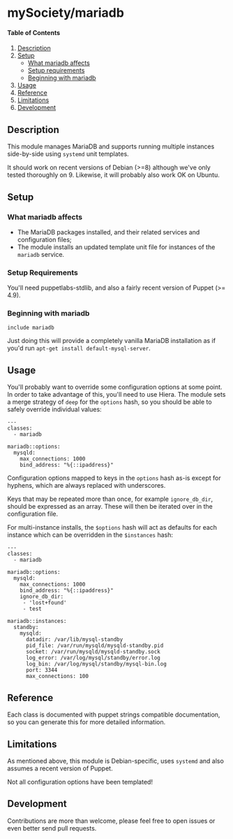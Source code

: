 # mySociety/mariadb

#### Table of Contents

1. [Description](#description)
1. [Setup](#setup)
    * [What mariadb affects](#what-mariadb-affects)
    * [Setup requirements](#setup-requirements)
    * [Beginning with mariadb](#beginning-with-mariadb)
1. [Usage](#usage)
1. [Reference](#reference)
1. [Limitations](#limitations)
1. [Development](#development)

## Description

This module manages MariaDB and supports running multiple instances side-by-side using `systemd` unit templates.

It should work on recent versions of Debian (>=8) although we've only tested thoroughly on 9. Likewise, it will probably also work OK on Ubuntu.

## Setup

### What mariadb affects

* The MariaDB packages installed, and their related services and configuration files; 
* The module installs an updated template unit file for instances of the `mariadb` service.

### Setup Requirements 

You'll need puppetlabs-stdlib, and also a fairly recent version of Puppet (>= 4.9).

### Beginning with mariadb

```
include mariadb
```

Just doing this will provide a completely vanilla MariaDB installation as if you'd run `apt-get install default-mysql-server`.


## Usage

You'll probably want to override some configuration options at some point. In order to take advantage of this, you'll need to use Hiera. The module sets a merge strategy of `deep` for the `options` hash, so you should be able to safely override individual values:

```
---
classes:
  - mariadb

mariadb::options:
  mysqld:
    max_connections: 1000
    bind_address: "%{::ipaddress}"
```

Configuration options mapped to keys in the `options` hash as-is except for hyphens, which are always replaced with underscores.

Keys that may be repeated more than once, for example `ignore_db_dir`, should be expressed as an array. These will then be iterated over in the configuration file.

For multi-instance installs, the `$options` hash will act as defaults for each instance which can be overridden in the `$instances` hash:

```
---
classes:
  - mariadb

mariadb::options:
  mysqld:
    max_connections: 1000
    bind_address: "%{::ipaddress}"
    ignore_db_dir:
     - 'lost+found'
     - test

mariadb::instances:
  standby:
    mysqld:
      datadir: /var/lib/mysql-standby
      pid_file: /var/run/mysqld/mysqld-standby.pid
      socket: /var/run/mysqld/mysqld-standby.sock
      log_error: /var/log/mysql/standby/error.log
      log_bin: /var/log/mysql/standby/mysql-bin.log
      port: 3344
      max_connections: 100
```

## Reference

Each class is documented with puppet strings compatible documentation, so you can generate this for more detailed information.

## Limitations

As mentioned above, this module is Debian-specific, uses `systemd` and also assumes a recent version of Puppet.

Not all configuration options have been templated!

## Development

Contributions are more than welcome, please feel free to open issues or even better send pull requests.

